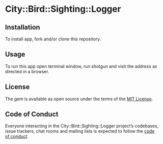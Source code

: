 # City::Bird::Sighting::Logger



## Installation
To install app, fork and/or clone this repository.

## Usage

To run this app open terminal window, run shotgun and visit the address as directed in a browser.




## License

The gem is available as open source under the terms of the [MIT License](https://opensource.org/licenses/MIT).

## Code of Conduct

Everyone interacting in the City::Bird::Sighting::Logger project’s codebases, issue trackers, chat rooms and mailing lists is expected to follow the [code of conduct](https://github.com/chrisjamesr/city-bird-sighting-logger/blob/master/CODE_OF_CONDUCT.md).
